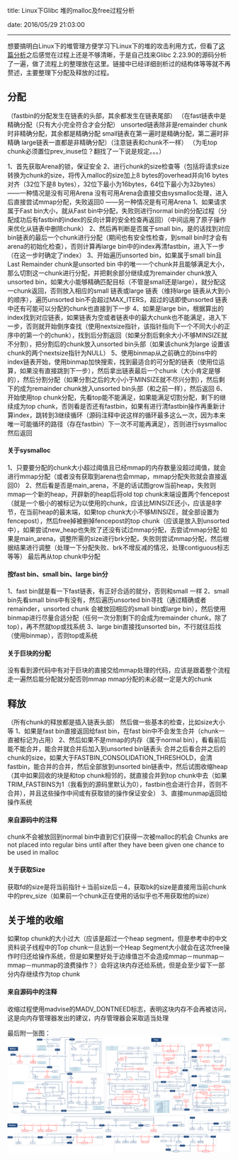 title: Linux下Glibc 堆的malloc及free过程分析

date: 2016/05/29 21:03:00

---

想要搞明白Linux下的堆管理方便学习下Linux下的堆的攻击利用方式，但看了[这篇分析][1]之后感觉在过程上还是不够清晰，于是自己找来Glibc 2.23.90的源码分析了一遍，做了流程上的整理放在这里。链接中已经详细剖析过的结构体等等就不再赘述，主要整理下分配及释放的过程。

<!--more-->

## 分配 ##
（fastbin的分配发生在链表的头部，其余都发生在链表尾部）
（在fast链表中是精确分配（只有大小完全符合才会分配）
    unsorted链表除非是remainder chunk时非精确分配，其余都是精确分配
    small链表在第一遍时是精确分配，第二遍时非精确
    large链表一直都是非精确分配）（注意链表和chunk不一样）
（为毛top chunk必须置位prev_inuse位？翻找了一下说是规定。。。）

1、首先获取Arena的锁，保证安全
2、进行chunk的size检查等（包括将请求size转换为chunk的size，将传入malloc的size加上8 bytes的overhead并向16 bytes对齐（32位下是8 bytes），32位下最小为16bytes，64位下最小为32bytes）
——一种情况是没有可用Arena
没有可用Arena会直接交由sysmalloc处理，进入后直接尝试mmap分配，失败返回0
——另一种情况是有可用Arena
1、如果请求属于Fast bin大小，就从Fast bin中分配，失败则进行normal bin的分配过程（分配成功后有fastbin的index的反向计算的安全检查再返回）（中间运用了原子操作来优化从链表中删除chunk）
2、然后再判断是否属于small bin，是的话找到对应bin链表的最后一个chunk进行分配（期间也有安全性检查，到small bin时才会有arena的初始化检查），否则计算再large bin中的index再清fastbin，进入下一步（在这一步时确定了index）
3、开始遍历unsorted bin，如果属于small bin且Last Remainder chunk是unsorted bin 中的唯一一个chunk并且能够满足大小，那么切割这一chunk进行分配，并把剩余部分继续成为remainder chunk放入unsorted bin，如果大小能够精确匹配目标（不管是small还是large），就分配这一chunk返回，否则放入相应的small 链表或large 链表（维持large 链表从大到小的顺序），遍历unsorted bin不会超过MAX_ITERS，超过的话即使unsorted 链表中还有可能可以分配的chunk也直接到下一步
4、如果是large bin，根据算出的index找到对应链表，如果链表为空或者链表中的最大chunk也不能满足，进入下一步，否则就开始倒序查找（使用nextsize指针，该指针指向下一个不同大小的正序中的第一个的chunk），找到后分割返回（如果分割后剩余大小不够MINSIZE就不分割），把分割后的chunk放入unsorted bin头部（如果该chunk为large 设置该chunk的两个nextsize指针为NULL）
5、使用binmap从之前确立的bins中的index链表开始，使用binmap加快搜索，找到最适合的可分配的链表（使用位运算，如果没有直接跳到下一步），然后拿出链表最后一个chunk（大小肯定是够的），然后分割分配（如果分割之后的大小小于MINSIZE就不尽兴分割），然后剩下的成为remainder chunk放入unsorted bin头部（和之前一样），然后返回
6、开始使用top chunk分配，先看top能不能满足，如果能满足切割分配，剩下的继续成为top chunk，否则看是否还有fastbin，如果有进行清fastbin操作再重新计算index，跳转到3继续循环（源码注释中说这样的循环最多这么一次，因为本来唯一可能循环的路径（存在fastbin）下一次不可能再满足），否则进行sysmalloc然后返回

#### 关于sysmalloc ####
1、只要要分配的chunk大小超过阈值且已经mmap的内存数量没超过阈值，就会进行mmap分配（或者没有获取到arena也会mmap，mmap分配失败就会直接返回0）
2、然后看是否是main_arena，不是的话试图grow当前heap，失败则mmap一个新的heap，开辟新的heap后将old top chunk末端设置两个fencepost（就是一个极小的被标记为以使用的chunk，应该比MINSIZE还小，应该是8字节，在当前heap的最末端，如果top chunk大小不够MINSIZE，就全部设置为fencepost），然后free掉被删掉fencepost的top chunk（应该是放入到unsorted中），如果尝试new_heap也失败了还没有试过mmap分配，去尝试mmap分配
如果是main_arena，调整所需的size进行brk分配，失败则尝试mmap分配，然后根据结果进行调整（处理一下分配失败、brk不增反减的情况，处理contiguous标志等等）
最后再从top chunk中分配

#### 按fast bin、small bin、large bin分 ####
1、fast bin就是看一下fast链表，有正好合适的就分，否则和small 一样
2、small bin先看small bins中有没有，然后遍历unsorted bin寻找（通过精确或者remainder，unsorted chunk 会被放回相应的small bin或large bin），然后使用binmap进行尽量合适分配（任何一次分割剩下的会成为remainder chunk，除了top），再不然就top或找系统
3、large bin直接找unsorted bin，不行就往后找（使用binmap），否则top或系统

#### 关于巨块的分配 ####
没有看到源代码中有对于巨块的直接交给mmap处理的代码，应该是跟着整个流程走一遍然后能分配就分配否则mmap
mmap分配的未必就一定是大的chunk

## 释放 ##
（所有chunk的释放都是插入链表头部）
然后做一些基本的检查，比如size大小等
1、如果是fast bin直接返回给fast bin，在fast bin中不会发生合并（chunk一直被标记为占用）
2、然后如果不是mmap的内存（属于normal bin），看看前后能不能合并，能合并就合并后加入到unsorted bin链表头
合并之后看合并之后的chunk的size，如果大于FASTBIN_CONSOLIDATION_THRESHOLD，会清fastbin，能合并的合并，然后全部放到unsorted bin链表中，然后试图收缩heap
（其中如果回收的块是和top chunk相邻的，就直接合并到top chunk中去（如果TRIM_FASTBINS为1（我看到的源码里默认为0），fastbin也会进行合并，否则不合并），并且这些操作中间或有获取锁的操作保证安全）
3、直接munmap返回给操作系统

#### 来自源码中的注释 ####
chunk不会被放回到normal bin中直到它们获得一次被malloc的机会
Chunks are not placed into regular bins until after they have been given one chance to be used in malloc

#### 关于获取Size ####
获取fd的size是将当前指针＋当前size后－4，获取bk的size是直接用当前chunk中的prev_size（如果前一个chunk正在使用的话似乎也不用获取他的size）

## 关于堆的收缩 ##
如果top chunk的大小过大（应该是超过一个heap segment，但是参考中的中文资料说子线程中的Top chunk一旦达到一个Heap Segment大小就会在这次free操作时归还给操作系统，但是如果整好处于边缘值岂不会造成mmap－munmap－mmap－munmap的浪费操作？）会将这块内存还给系统，但是会至少留下一部分内存继续作为top chunk

#### 来自源码中的注释 ####
收缩过程使用madvise的MADV_DONTNEED标志，表明这块内存不会再被访问，这是向内存管理器发出的建议，内存管理器会采取适当处理



最后附一张图：
![heap.png][2]


[1]: https://sploitfun.wordpress.com/2015/02/10/understanding-glibc-malloc/
[2]: /images/linux_heap_analysis0.png
